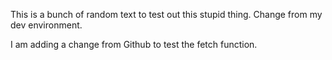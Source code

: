 This is a bunch of random text to test out this stupid thing. 
Change from my dev environment.

I am adding a change from Github to test the fetch function.
